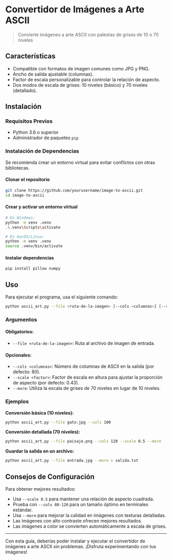 # Convertidor de Imágenes a Arte ASCII

> Convierte imágenes a arte ASCII con palestas de grises de 10 o 70 niveles 

## Características
- Compatible con formatos de imagen comunes como JPG y PNG.
- Ancho de salida ajustable (columnas).
- Factor de escala personalizable para controlar la relación de aspecto.
- Dos modos de escala de grises: 10 niveles (básico) y 70 niveles (detallado).

## Instalación

### Requisitos Previos
- Python 3.6 o superior
- Administrador de paquetes `pip`

### Instalación de Dependencias
Se recomienda crear un entorno virtual para evitar conflictos con otras bibliotecas.

#### Clonar el repositorio
```bash
git clone https://github.com/yourusername/image-to-ascii.git
cd image-to-ascii
```

#### Crear y activar un entorno virtual
```bash
# En Windows:
python -m venv .venv
.\.venv\Scripts\activate

# En macOS/Linux:
python -m venv .venv
source .venv/bin/activate
```

#### Instalar dependencias
```bash
pip install pillow numpy
```

## Uso
Para ejecutar el programa, usa el siguiente comando:
```bash
python ascii_art.py --file <ruta-de-la-imagen> [--cols <columnas>] [--scale <factor>] [--more]
```

### Argumentos
#### Obligatorios:
- `--file <ruta-de-la-imagen>`: Ruta al archivo de imagen de entrada.

#### Opcionales:
- `--cols <columnas>`: Número de columnas de ASCII en la salida (por defecto: 80).
- `--scale <factor>`: Factor de escala en altura para ajustar la proporción de aspecto (por defecto: 0.43).
- `--more`: Utiliza la escala de grises de 70 niveles en lugar de 10 niveles.

### Ejemplos
**Conversión básica (10 niveles):**
```bash
python ascii_art.py --file gato.jpg --cols 100
```

**Conversión detallada (70 niveles):**
```bash
python ascii_art.py --file paisaje.png --cols 120 --scale 0.5 --more
```

**Guardar la salida en un archivo:**
```bash
python ascii_art.py --file entrada.jpg --more > salida.txt
```

## Consejos de Configuración
Para obtener mejores resultados:
- Usa `--scale 0.5` para mantener una relación de aspecto cuadrada.
- Prueba con `--cols 80-120` para un tamaño óptimo en terminales estándar.
- Usa `--more` para mejorar la calidad en imágenes con texturas detalladas.
- Las imágenes con alto contraste ofrecen mejores resultados.
- Las imágenes a color se convierten automáticamente a escala de grises.

---

Con esta guía, deberías poder instalar y ejecutar el convertidor de imágenes a arte ASCII sin problemas. ¡Disfruta experimentando con tus imágenes!

